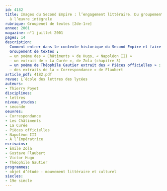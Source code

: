 ```yaml
---
id: 4182
title: Images du Second Empire : l’engagement littéraire. Du groupement de textes
  à l’œuvre intégrale 
rubrique: Groupenet de textes [2de-1re]
annee: 2001
magazine: n°1 juillet 2001
pages: 14
description: 
  Comment entrer dans le contexte historique du Second Empire et faire lire à une classe de première « La Fortune des Rougon » sans justement passer par un groupement de textes qui proposerait une suite d’extraits reliés entre eux par cette même intention auctoriale : utiliser l’espace littéraire pour témoigner d’une observation sur le monde contemporain ? Le propos de cet article est double : il consiste à montrer d’abord par un exemple pratique la relation entre la connaissance et la maîtrise d’extraits et la lecture d’une œuvre intégrale ; il s’agit encore de faire une place à une littérature dite « engagée », en montrant en parallèle les qualités littéraires des textes choisis et leur portée à valeur historique. Le mélange des genres littéraires, poésie, roman et prose non romanesque, et même des types textuels, argumentatif, descriptif et narratif notamment, se révèle nécessaire pour étudier l’implication de l’écrivain dans sa société et l’utilisation du littéraire au service de la réflexion politique comme exemple de transformation de l’écrivain en penseur ou intellectuel.
  Groupement de textes :
  – un poème des « Châtiments » de Hugo, « Napoléon III »
  – un extrait de « La Curée », de Zola (chapitre 3)
  – un poème de Théophile Gautier extrait des « Pièces officielles » : « À l’Impératrice »
  – des extraits de la « Correspondance » de Flaubert
article_pdf: 4182.pdf
revue: L’école des lettres des lycées
auteurs:
- Thierry Poyet
disciplines:
- lettres
niveau_etudes:
- seconde
oeuvres:
- Correspondance
- Les Châtiments
- La Curée
- Pièces officielles
- Napoléon III
- À l’Impératrice
ecrivains:
- Émile Zola
- Gustave Flaubert
- Victor Hugo
- Théophile Gautier
programmes:
- objet d’étude - mouvement littéraire et culturel
siecles:
- 19e siècle
---
```

